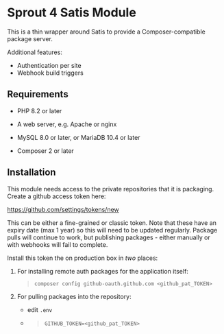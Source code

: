 Sprout 4 Satis Module
==================================

This is a thin wrapper around Satis to provide a Composer-compatible package server.

Additional features:
 - Authentication per site
 - Webhook build triggers


Requirements
------------

* PHP 8.2 or later

* A web server, e.g. Apache or nginx

* MySQL 8.0 or later, or MariaDB 10.4 or later

* Composer 2 or later


Installation
------------

This module needs access to the private repositories that it is packaging. Create a github access token here:

https://github.com/settings/tokens/new

This can be either a fine-grained or classic token. Note that these have an
expiry date (max 1 year) so this will need to be updated regularly. Package pulls will continue to work, but publishing packages - either manually
or with webhooks will fail to complete.

Install this token the on production box in _two_ places:

1. For installing remote auth packages for the application itself:
   > `composer config github-oauth.github.com <github_pat_TOKEN>`

2. For pulling packages into the repository:
   - edit `.env`
   - > `GITHUB_TOKEN=<github_pat_TOKEN>`

